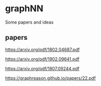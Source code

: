 # graphNN
Some papers and ideas
## papers
https://arxiv.org/pdf/1802.04687.pdf

https://arxiv.org/pdf/1902.09641.pdf

https://arxiv.org/pdf/1807.09244.pdf

https://graphreason.github.io/papers/22.pdf
